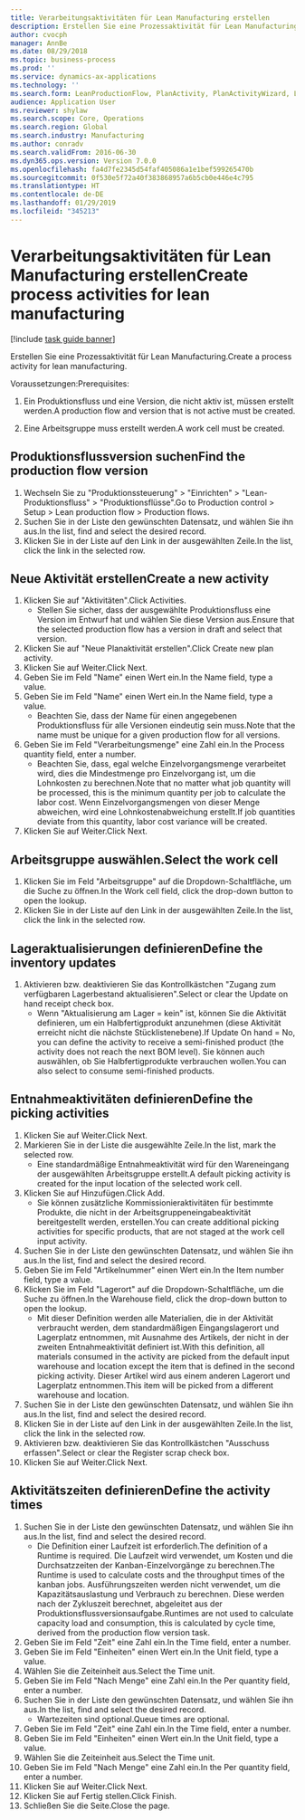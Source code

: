 ```yaml
---
title: Verarbeitungsaktivitäten für Lean Manufacturing erstellen
description: Erstellen Sie eine Prozessaktivität für Lean Manufacturing.
author: cvocph
manager: AnnBe
ms.date: 08/29/2018
ms.topic: business-process
ms.prod: ''
ms.service: dynamics-ax-applications
ms.technology: ''
ms.search.form: LeanProductionFlow, PlanActivity, PlanActivityWizard, LeanWorkCellLookup, InventLocationIdLookup
audience: Application User
ms.reviewer: shylaw
ms.search.scope: Core, Operations
ms.search.region: Global
ms.search.industry: Manufacturing
ms.author: conradv
ms.search.validFrom: 2016-06-30
ms.dyn365.ops.version: Version 7.0.0
ms.openlocfilehash: fa4d7fe2345d54faf405086a1e1bef599265470b
ms.sourcegitcommit: 0f530e5f72a40f383868957a6b5cb0e446e4c795
ms.translationtype: HT
ms.contentlocale: de-DE
ms.lasthandoff: 01/29/2019
ms.locfileid: "345213"
---
```

# <a name="create-process-activities-for-lean-manufacturing"></a><span data-ttu-id="ad128-103">Verarbeitungsaktivitäten für Lean Manufacturing erstellen</span><span class="sxs-lookup"><span data-stu-id="ad128-103">Create process activities for lean manufacturing</span></span>

[!include [task guide banner](../../includes/task-guide-banner.md)]

<span data-ttu-id="ad128-104">Erstellen Sie eine Prozessaktivität für Lean Manufacturing.</span><span class="sxs-lookup"><span data-stu-id="ad128-104">Create a process activity for lean manufacturing.</span></span> 

<span data-ttu-id="ad128-105">Voraussetzungen:</span><span class="sxs-lookup"><span data-stu-id="ad128-105">Prerequisites:</span></span> 

1. <span data-ttu-id="ad128-106">Ein Produktionsfluss und eine Version, die nicht aktiv ist, müssen erstellt werden.</span><span class="sxs-lookup"><span data-stu-id="ad128-106">A production flow and version that is not active must be created.</span></span>

2. <span data-ttu-id="ad128-107">Eine Arbeitsgruppe muss erstellt werden.</span><span class="sxs-lookup"><span data-stu-id="ad128-107">A work cell must be created.</span></span>


## <a name="find-the-production-flow-version"></a><span data-ttu-id="ad128-108">Produktionsflussversion suchen</span><span class="sxs-lookup"><span data-stu-id="ad128-108">Find the production flow version</span></span>
1. <span data-ttu-id="ad128-109">Wechseln Sie zu "Produktionssteuerung" > "Einrichten" > "Lean-Produktionsfluss" > "Produktionsflüsse".</span><span class="sxs-lookup"><span data-stu-id="ad128-109">Go to Production control > Setup > Lean production flow > Production flows.</span></span>
2. <span data-ttu-id="ad128-110">Suchen Sie in der Liste den gewünschten Datensatz, und wählen Sie ihn aus.</span><span class="sxs-lookup"><span data-stu-id="ad128-110">In the list, find and select the desired record.</span></span>
3. <span data-ttu-id="ad128-111">Klicken Sie in der Liste auf den Link in der ausgewählten Zeile.</span><span class="sxs-lookup"><span data-stu-id="ad128-111">In the list, click the link in the selected row.</span></span>

## <a name="create-a-new-activity"></a><span data-ttu-id="ad128-112">Neue Aktivität erstellen</span><span class="sxs-lookup"><span data-stu-id="ad128-112">Create a new activity</span></span>
1. <span data-ttu-id="ad128-113">Klicken Sie auf "Aktivitäten".</span><span class="sxs-lookup"><span data-stu-id="ad128-113">Click Activities.</span></span>
    * <span data-ttu-id="ad128-114">Stellen Sie sicher, dass der ausgewählte Produktionsfluss eine Version im Entwurf hat und wählen Sie diese Version aus.</span><span class="sxs-lookup"><span data-stu-id="ad128-114">Ensure that the selected production flow has a version in draft and select that version.</span></span>  
2. <span data-ttu-id="ad128-115">Klicken Sie auf "Neue Planaktivität erstellen".</span><span class="sxs-lookup"><span data-stu-id="ad128-115">Click Create new plan activity.</span></span>
3. <span data-ttu-id="ad128-116">Klicken Sie auf Weiter.</span><span class="sxs-lookup"><span data-stu-id="ad128-116">Click Next.</span></span>
4. <span data-ttu-id="ad128-117">Geben Sie im Feld "Name" einen Wert ein.</span><span class="sxs-lookup"><span data-stu-id="ad128-117">In the Name field, type a value.</span></span>
5. <span data-ttu-id="ad128-118">Geben Sie im Feld "Name" einen Wert ein.</span><span class="sxs-lookup"><span data-stu-id="ad128-118">In the Name field, type a value.</span></span>
    * <span data-ttu-id="ad128-119">Beachten Sie, dass der Name für einen angegebenen Produktionsfluss für alle Versionen eindeutig sein muss.</span><span class="sxs-lookup"><span data-stu-id="ad128-119">Note that the name must be unique for a given production flow for all versions.</span></span>  
6. <span data-ttu-id="ad128-120">Geben Sie im Feld "Verarbeitungsmenge" eine Zahl ein.</span><span class="sxs-lookup"><span data-stu-id="ad128-120">In the Process quantity field, enter a number.</span></span>
    * <span data-ttu-id="ad128-121">Beachten Sie, dass, egal welche Einzelvorgangsmenge verarbeitet wird, dies die Mindestmenge pro Einzelvorgang ist, um die Lohnkosten zu berechnen.</span><span class="sxs-lookup"><span data-stu-id="ad128-121">Note that no matter what job quantity will be processed, this is the minimum quantity per job to calculate the labor cost.</span></span> <span data-ttu-id="ad128-122">Wenn Einzelvorgangsmengen von dieser Menge abweichen, wird eine Lohnkostenabweichung erstellt.</span><span class="sxs-lookup"><span data-stu-id="ad128-122">If job quantities deviate from this quantity, labor cost variance will be created.</span></span>  
7. <span data-ttu-id="ad128-123">Klicken Sie auf Weiter.</span><span class="sxs-lookup"><span data-stu-id="ad128-123">Click Next.</span></span>

## <a name="select-the-work-cell"></a><span data-ttu-id="ad128-124">Arbeitsgruppe auswählen.</span><span class="sxs-lookup"><span data-stu-id="ad128-124">Select the work cell</span></span>
1. <span data-ttu-id="ad128-125">Klicken Sie im Feld "Arbeitsgruppe" auf die Dropdown-Schaltfläche, um die Suche zu öffnen.</span><span class="sxs-lookup"><span data-stu-id="ad128-125">In the Work cell field, click the drop-down button to open the lookup.</span></span>
2. <span data-ttu-id="ad128-126">Klicken Sie in der Liste auf den Link in der ausgewählten Zeile.</span><span class="sxs-lookup"><span data-stu-id="ad128-126">In the list, click the link in the selected row.</span></span>

## <a name="define-the-inventory-updates"></a><span data-ttu-id="ad128-127">Lageraktualisierungen definieren</span><span class="sxs-lookup"><span data-stu-id="ad128-127">Define the inventory updates</span></span>
1. <span data-ttu-id="ad128-128">Aktivieren bzw. deaktivieren Sie das Kontrollkästchen "Zugang zum verfügbaren Lagerbestand aktualisieren".</span><span class="sxs-lookup"><span data-stu-id="ad128-128">Select or clear the Update on hand receipt check box.</span></span>
    * <span data-ttu-id="ad128-129">Wenn "Aktualisierung am Lager = kein" ist, können Sie die Aktivität definieren, um ein Halbfertigprodukt anzunehmen (diese Aktivität erreicht nicht die nächste Stücklistenebene).</span><span class="sxs-lookup"><span data-stu-id="ad128-129">If Update On hand = No, you can define the activity to receive a semi-finished product (the activity does not reach the next BOM level).</span></span>    <span data-ttu-id="ad128-130">Sie können auch auswählen, ob Sie Halbfertigprodukte verbrauchen wollen.</span><span class="sxs-lookup"><span data-stu-id="ad128-130">You can also select to consume semi-finished products.</span></span>  

## <a name="define-the-picking-activities"></a><span data-ttu-id="ad128-131">Entnahmeaktivitäten definieren</span><span class="sxs-lookup"><span data-stu-id="ad128-131">Define the picking activities</span></span>
1. <span data-ttu-id="ad128-132">Klicken Sie auf Weiter.</span><span class="sxs-lookup"><span data-stu-id="ad128-132">Click Next.</span></span>
2. <span data-ttu-id="ad128-133">Markieren Sie in der Liste die ausgewählte Zeile.</span><span class="sxs-lookup"><span data-stu-id="ad128-133">In the list, mark the selected row.</span></span>
    * <span data-ttu-id="ad128-134">Eine standardmäßige Entnahmeaktivität wird für den Wareneingang der ausgewählten Arbeitsgruppe erstellt.</span><span class="sxs-lookup"><span data-stu-id="ad128-134">A default picking activity is created for the input location of the selected work cell.</span></span>  
3. <span data-ttu-id="ad128-135">Klicken Sie auf Hinzufügen.</span><span class="sxs-lookup"><span data-stu-id="ad128-135">Click Add.</span></span>
    * <span data-ttu-id="ad128-136">Sie können zusätzliche Kommissionieraktivitäten für bestimmte Produkte, die nicht in der Arbeitsgruppeneingabeaktivität bereitgestellt werden, erstellen.</span><span class="sxs-lookup"><span data-stu-id="ad128-136">You can create additional picking activities for specific products, that are not staged at the work cell input activity.</span></span>  
4. <span data-ttu-id="ad128-137">Suchen Sie in der Liste den gewünschten Datensatz, und wählen Sie ihn aus.</span><span class="sxs-lookup"><span data-stu-id="ad128-137">In the list, find and select the desired record.</span></span>
5. <span data-ttu-id="ad128-138">Geben Sie im Feld "Artikelnummer" einen Wert ein.</span><span class="sxs-lookup"><span data-stu-id="ad128-138">In the Item number field, type a value.</span></span>
6. <span data-ttu-id="ad128-139">Klicken Sie im Feld "Lagerort" auf die Dropdown-Schaltfläche, um die Suche zu öffnen.</span><span class="sxs-lookup"><span data-stu-id="ad128-139">In the Warehouse field, click the drop-down button to open the lookup.</span></span>
    * <span data-ttu-id="ad128-140">Mit dieser Definition werden alle Materialien, die in der Aktivität verbraucht werden, dem standardmäßigen Eingangslagerort und Lagerplatz entnommen, mit Ausnahme des Artikels, der nicht in der zweiten Entnahmeaktivität definiert ist.</span><span class="sxs-lookup"><span data-stu-id="ad128-140">With this definition, all materials consumed in the activity are picked from the default input warehouse and location except the item that is defined in the second picking activity.</span></span> <span data-ttu-id="ad128-141">Dieser Artikel wird aus einem anderen Lagerort und Lagerplatz entnommen.</span><span class="sxs-lookup"><span data-stu-id="ad128-141">This item will be picked from a different warehouse and location.</span></span>  
7. <span data-ttu-id="ad128-142">Suchen Sie in der Liste den gewünschten Datensatz, und wählen Sie ihn aus.</span><span class="sxs-lookup"><span data-stu-id="ad128-142">In the list, find and select the desired record.</span></span>
8. <span data-ttu-id="ad128-143">Klicken Sie in der Liste auf den Link in der ausgewählten Zeile.</span><span class="sxs-lookup"><span data-stu-id="ad128-143">In the list, click the link in the selected row.</span></span>
9. <span data-ttu-id="ad128-144">Aktivieren bzw. deaktivieren Sie das Kontrollkästchen "Ausschuss erfassen".</span><span class="sxs-lookup"><span data-stu-id="ad128-144">Select or clear the Register scrap check box.</span></span>
10. <span data-ttu-id="ad128-145">Klicken Sie auf Weiter.</span><span class="sxs-lookup"><span data-stu-id="ad128-145">Click Next.</span></span>

## <a name="define-the-activity-times"></a><span data-ttu-id="ad128-146">Aktivitätszeiten definieren</span><span class="sxs-lookup"><span data-stu-id="ad128-146">Define the activity times</span></span>
1. <span data-ttu-id="ad128-147">Suchen Sie in der Liste den gewünschten Datensatz, und wählen Sie ihn aus.</span><span class="sxs-lookup"><span data-stu-id="ad128-147">In the list, find and select the desired record.</span></span>
    * <span data-ttu-id="ad128-148">Die Definition einer Laufzeit ist erforderlich.</span><span class="sxs-lookup"><span data-stu-id="ad128-148">The definition of a Runtime is required.</span></span> <span data-ttu-id="ad128-149">Die Laufzeit wird verwendet, um Kosten und die Durchsatzzeiten der Kanban-Einzelvorgänge zu berechnen.</span><span class="sxs-lookup"><span data-stu-id="ad128-149">The Runtime is used to calculate costs and the throughput times of the kanban jobs.</span></span> <span data-ttu-id="ad128-150">Ausführungszeiten werden nicht verwendet, um die Kapazitätsauslastung und Verbrauch zu berechnen. Diese werden nach der Zykluszeit berechnet, abgeleitet aus der Produktionsflussversionsaufgabe.</span><span class="sxs-lookup"><span data-stu-id="ad128-150">Runtimes are not used to calculate capacity load and consumption, this is calculated by cycle time, derived from the production flow version task.</span></span>  
2. <span data-ttu-id="ad128-151">Geben Sie im Feld "Zeit" eine Zahl ein.</span><span class="sxs-lookup"><span data-stu-id="ad128-151">In the Time field, enter a number.</span></span>
3. <span data-ttu-id="ad128-152">Geben Sie im Feld "Einheiten" einen Wert ein.</span><span class="sxs-lookup"><span data-stu-id="ad128-152">In the Unit field, type a value.</span></span>
4. <span data-ttu-id="ad128-153">Wählen Sie die Zeiteinheit aus.</span><span class="sxs-lookup"><span data-stu-id="ad128-153">Select the Time unit.</span></span>
5. <span data-ttu-id="ad128-154">Geben Sie im Feld "Nach Menge" eine Zahl ein.</span><span class="sxs-lookup"><span data-stu-id="ad128-154">In the Per quantity field, enter a number.</span></span>
6. <span data-ttu-id="ad128-155">Suchen Sie in der Liste den gewünschten Datensatz, und wählen Sie ihn aus.</span><span class="sxs-lookup"><span data-stu-id="ad128-155">In the list, find and select the desired record.</span></span>
    * <span data-ttu-id="ad128-156">Wartezeiten sind optional.</span><span class="sxs-lookup"><span data-stu-id="ad128-156">Queue times are optional.</span></span>  
7. <span data-ttu-id="ad128-157">Geben Sie im Feld "Zeit" eine Zahl ein.</span><span class="sxs-lookup"><span data-stu-id="ad128-157">In the Time field, enter a number.</span></span>
8. <span data-ttu-id="ad128-158">Geben Sie im Feld "Einheiten" einen Wert ein.</span><span class="sxs-lookup"><span data-stu-id="ad128-158">In the Unit field, type a value.</span></span>
9. <span data-ttu-id="ad128-159">Wählen Sie die Zeiteinheit aus.</span><span class="sxs-lookup"><span data-stu-id="ad128-159">Select the Time unit.</span></span>
10. <span data-ttu-id="ad128-160">Geben Sie im Feld "Nach Menge" eine Zahl ein.</span><span class="sxs-lookup"><span data-stu-id="ad128-160">In the Per quantity field, enter a number.</span></span>
11. <span data-ttu-id="ad128-161">Klicken Sie auf Weiter.</span><span class="sxs-lookup"><span data-stu-id="ad128-161">Click Next.</span></span>
12. <span data-ttu-id="ad128-162">Klicken Sie auf Fertig stellen.</span><span class="sxs-lookup"><span data-stu-id="ad128-162">Click Finish.</span></span>
13. <span data-ttu-id="ad128-163">Schließen Sie die Seite.</span><span class="sxs-lookup"><span data-stu-id="ad128-163">Close the page.</span></span>

